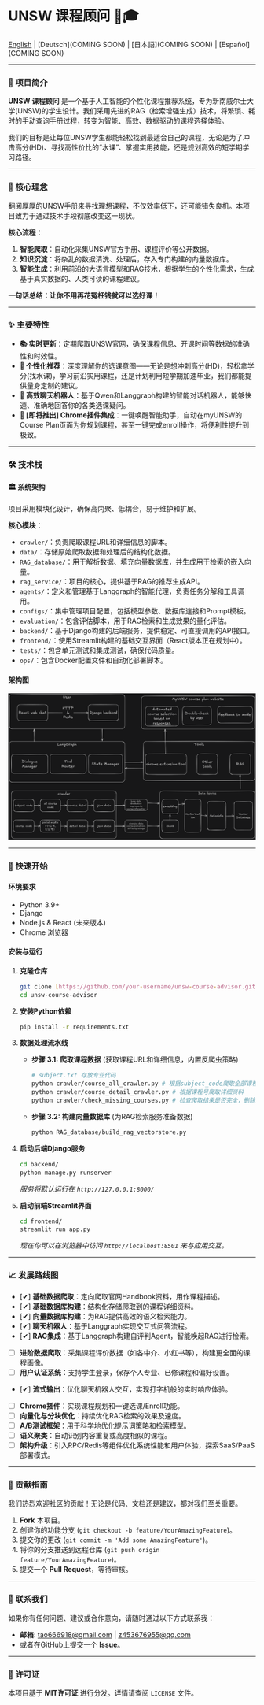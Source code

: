 # UNSW 课程顾问 🤖🎓

[English](./README_EN.md) | [Deutsch](COMING SOON) | [日本語](COMING SOON) | [Español](COMING SOON)

---

### 🌟 项目简介
**UNSW 课程顾问** 是一个基于人工智能的个性化课程推荐系统，专为新南威尔士大学(UNSW)的学生设计。我们采用先进的RAG（检索增强生成）技术，将繁琐、耗时的手动查询手册过程，转变为智能、高效、数据驱动的课程选择体验。

我们的目标是让每位UNSW学生都能轻松找到最适合自己的课程，无论是为了冲击高分(HD)、寻找高性价比的“水课”、掌握实用技能，还是规划高效的短学期学习路径。

---

### 🎯 核心理念
翻阅厚厚的UNSW手册来寻找理想课程，不仅效率低下，还可能错失良机。本项目致力于通过技术手段彻底改变这一现状。

**核心流程**：
1.  **智能爬取**：自动化采集UNSW官方手册、课程评价等公开数据。
2.  **知识沉淀**：将杂乱的数据清洗、处理后，存入专门构建的向量数据库。
3.  **智能生成**：利用前沿的大语言模型和RAG技术，根据学生的个性化需求，生成基于真实数据的、人类可读的课程建议。

**一句话总结：让你不用再花冤枉钱就可以选好课！**

---

### ✨ 主要特性
-   **📚 实时更新**：定期爬取UNSW官网，确保课程信息、开课时间等数据的准确性和时效性。
-   **🧠 个性化推荐**：深度理解你的选课意图——无论是想冲刺高分(HD)，轻松拿学分(找水课)，学习前沿实用课程，还是计划利用短学期加速毕业，我们都能提供量身定制的建议。
-   **🤖 高效聊天机器人**：基于Qwen和Langgraph构建的智能对话机器人，能够快速、准确地回答你的各类选课疑问。
-   **🔌 [即将推出] Chrome插件集成**：一键唤醒智能助手，自动在myUNSW的Course Plan页面为你规划课程，甚至一键完成enroll操作，将便利性提升到极致。

---

### 🛠️ 技术栈
#### 🏛️ 系统架构
项目采用模块化设计，确保高内聚、低耦合，易于维护和扩展。

**核心模块**：
-   `crawler/`：负责爬取课程URL和详细信息的脚本。
-   `data/`：存储原始爬取数据和处理后的结构化数据。
-   `RAG_database/`：用于解析数据、填充向量数据库，并生成用于检索的嵌入向量。
-   `rag_service/`：项目的核心，提供基于RAG的推荐生成API。
-   `agents/`：定义和管理基于Langgraph的智能代理，负责任务分解和工具调用。
-   `configs/`：集中管理项目配置，包括模型参数、数据库连接和Prompt模板。
-   `evaluation/`：包含评估脚本，用于RAG检索和生成效果的量化评估。
-   `backend/`：基于Django构建的后端服务，提供稳定、可直接调用的API接口。
-   `frontend/`：使用Streamlit构建的基础交互界面（React版本正在规划中）。
-   `tests/`：包含单元测试和集成测试，确保代码质量。
-   `ops/`：包含Docker配置文件和自动化部署脚本。

#### 架构图
![系统架构](./structure.png)

---

### 🚀 快速开始
#### 环境要求
-   Python 3.9+
-   Django
-   Node.js & React (未来版本)
-   Chrome 浏览器

#### 安装与运行
1.  **克隆仓库**
    ```bash
    git clone [https://github.com/your-username/unsw-course-advisor.git](https://github.com/your-username/unsw-course-advisor.git)
    cd unsw-course-advisor
    ```

2.  **安装Python依赖**
    ```bash
    pip install -r requirements.txt
    ```

3.  **数据处理流水线**
    * **步骤 3.1: 爬取课程数据** (获取课程URL和详细信息，内置反爬虫策略)
        ```bash
        # subject.txt 存放专业代码
        python crawler/course_all_crawler.py # 根据subject_code爬取全部课程号
        python crawler/course_detail_crawler.py # 根据课程号爬取详细资料
        python crawler/check_missing_courses.py # 检查爬取结果是否完全，删除空数据
        ```
    * **步骤 3.2: 构建向量数据库** (为RAG检索服务准备数据)
        ```bash
        python RAG_database/build_rag_vectorstore.py
        ```

4.  **启动后端Django服务**
    ```bash
    cd backend/
    python manage.py runserver
    ```
    *服务将默认运行在 `http://127.0.0.1:8000/`*

5.  **启动前端Streamlit界面**
    ```bash
    cd frontend/
    streamlit run app.py
    ```
    *现在你可以在浏览器中访问 `http://localhost:8501` 来与应用交互。*

---

### 📈 发展路线图
-   [✔] **基础数据爬取**：定向爬取官网Handbook资料，用作课程描述。
-   [✔] **基础数据库构建**：结构化存储爬取到的课程详细资料。
-   [✔] **向量数据库构建**：为RAG提供高效的语义检索能力。
-   [✔] **聊天机器人**：基于Langgraph实现交互式问答流程。
-   [✔] **RAG集成**：基于Langgraph构建自评判Agent，智能唤起RAG进行检索。
-   [ ] **进阶数据爬取**：采集课程评价数据（如各中介、小红书等），构建更全面的课程画像。
-   [ ] **用户认证系统**：支持学生登录，保存个人专业、已修课程和偏好设置。
-   [✔] **流式输出**：优化聊天机器人交互，实现打字机般的实时响应体验。
-   [ ] **Chrome插件**：实现课程规划和一键选课/Enroll功能。
-   [ ] **向量化与分块优化**：持续优化RAG检索的效果及速度。
-   [ ] **A/B测试框架**：用于科学地优化提示词策略和检索模型。
-   [ ] **语义聚类**：自动识别内容重复或高度相似的课程。
-   [ ] **架构升级**：引入RPC/Redis等组件优化系统性能和用户体验，探索SaaS/PaaS部署模式。

---

### 🤝 贡献指南
我们热烈欢迎社区的贡献！无论是代码、文档还是建议，都对我们至关重要。

1.  **Fork** 本项目。
2.  创建你的功能分支 (`git checkout -b feature/YourAmazingFeature`)。
3.  提交你的更改 (`git commit -m 'Add some AmazingFeature'`)。
4.  将你的分支推送到远程仓库 (`git push origin feature/YourAmazingFeature`)。
5.  提交一个 **Pull Request**，等待审核。

---

### 📧 联系我们
如果你有任何问题、建议或合作意向，请随时通过以下方式联系我：
-   **邮箱**: <tao666918@gmail.com> | <z453676955@qq.com>
-   或者在GitHub上提交一个 **Issue**。

---

### 📄 许可证
本项目基于 **MIT许可证** 进行分发。详情请查阅 `LICENSE` 文件。